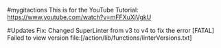 #mygitactions
This is for the YouTube Tutorial: https://www.youtube.com/watch?v=mFFXuXjVgkU

#Updates
Fix: Changed SuperLinter from v3 to v4 to fix the error [FATAL] Failed to view version file:[/action/lib/functions/linterVersions.txt]
